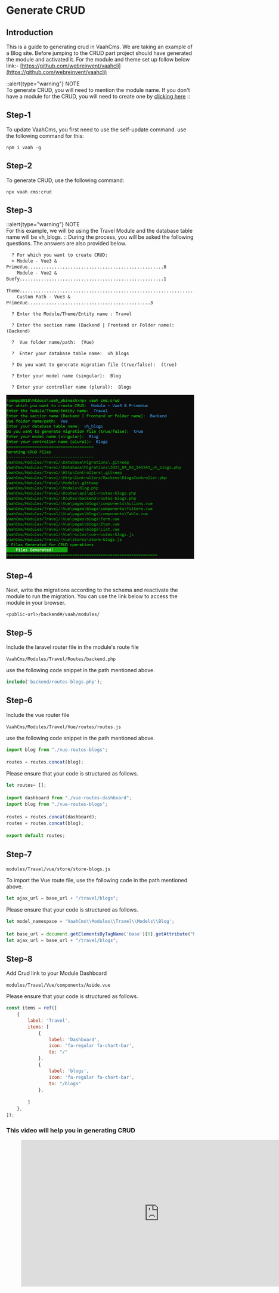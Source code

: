 # Generate CRUD 

## Introduction

This is a guide to generating crud in VaahCms. We are taking an example of a Blog site.
Before jumping to the CRUD part project should have generated the module and activated it.
For the module and theme set up follow below link:-
[https://github.com/webreinvent/vaahcli](https://github.com/webreinvent/vaahcli)

::alert{type="warning"}
NOTE   
To generate CRUD, you will need to mention the module name. If you don't have a module for the CRUD, you will need to create one by 
[clicking here](/vaahcms-2/getting-started/generate-module)
::

## Step-1
To update VaahCms, you first need to use the self-update command. 
use the following command for this:
```shell
npm i vaah -g
```

## Step-2
To generate CRUD, use the following command:

```shell
npx vaah cms:crud
```

## Step-3
::alert{type="warning"}
NOTE   
For this example, we will be using the Travel Module and the database table name will be vh_blogs.
::
During the process, you will be asked the following questions. The answers are also provided below.
``` shell
  ? For which you want to create CRUD:
  > Module - Vue3 & PrimeVue...................................................0
    Module - Vue2 & Buefy......................................................1
    Theme......................................................................2
    Custom Path - Vue3 & PrimeVue..............................................3
 ```
``` shell
  ? Enter the Module/Theme/Entity name : Travel
 ```

``` shell
  ? Enter the section name (Backend | Frontend or Folder name):  (Backend)
 ```
``` shell
  ?  Vue folder name/path:  (Vue)
 ```

``` shell
  ?  Enter your database table name:  vh_blogs
 ```

``` shell
  ? Do you want to generate migration file (true/false):  (true)
 ```
``` shell
  ? Enter your model name (singular):  Blog
 ```
``` shell
  ? Enter your controller name (plural):  Blogs
 ```

<img src="/images/crud-generate-2.png">

## Step-4
Next, write the migrations according to the schema and reactivate the module to run the migration.
You can use the link below to access the module in your browser.
```http request
<public-url>/backend#/vaah/modules/
```
## Step-5
Include the laravel router file in the module's route file

```VaahCms/Modules/Travel/Routes/backend.php```

use the following code snippet in the path mentioned above.
```php
include('backend/routes-blogs.php');
```

## Step-6
Include the vue router file

```VaahCms/Modules/Travel/Vue/routes/routes.js```

use the following code snippet in the path mentioned above.
``` js
import blog from "./vue-routes-blogs";
   
routes = routes.concat(blog);
```
Please ensure that your code is structured as follows.
``` js
let routes= [];

import dashboard from "./vue-routes-dashboard";
import blog from "./vue-routes-blogs";

routes = routes.concat(dashboard);
routes = routes.concat(blog);

export default routes;
```

## Step-7

```modules/Travel/vue/store/store-blogs.js```

To import the Vue route file,
use the following code in the path mentioned above.
```js
let ajax_url = base_url + "/travel/blogs";
```
Please ensure that your code is structured as follows.

```js
let model_namespace = 'VaahCms\\Modules\\Travel\\Models\\Blog';

let base_url = document.getElementsByTagName('base')[0].getAttribute("href");
let ajax_url = base_url + "/travel/blogs";
```
## Step-8
Add Crud link to your Module Dashboard

```modules/Travel/Vue/components/Aside.vue```

Please ensure that your code is structured as follows.

```js
const items = ref([
    {
        label: 'Travel',
        items: [
            {
                label: 'Dashboard',
                icon: 'fa-regular fa-chart-bar',
                to: "/"
            },
            {
                label: 'blogs',
                icon: 'fa-regular fa-chart-bar',
                to: "/blogs"
            },

        ]
    },
]);
```

### This video will help you in generating CRUD

<figure>
  <iframe width="740" height="393" src="https://www.youtube.com/embed/8yc_OM6pIh8" title="VaahCMS 2.x + Vue3 | How to create CRUD and use pre-configured vue 3 app" frameborder="0" allow="accelerometer; autoplay; clipboard-write; encrypted-media; gyroscope; picture-in-picture; web-share" allowfullscreen></iframe> 
</figure>



